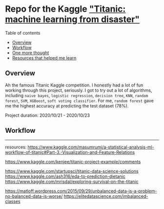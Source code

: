# Repo for the Kaggle ["Titanic: machine learning from disaster"](https://www.kaggle.com/c/titanic/overview)

Table of contents
- [Overview](#1)
- [Workflow](#2)
- [One more thought](#3)
- [Resources that helped me learn](#4)


## Overview <a id="1"></a>
Ah the famous Titanic Kaggle competition. I honestly had a lot of fun working through this project, seriously. I got to try out a lot of algorithms, including `naive bayes`, `logistic regression`, `decision tree`, `KNN`, `random forest`, `SVM`, `XGBoost`, `soft voting classifier`. For me, `random forest` gave me the highest accuracy at predicting the test dataset (78%). 

Project duration: 2020/10/21 - 2020/10/23

## Workflow <a id="2"></a>

----
resources:
https://www.kaggle.com/masumrumi/a-statistical-analysis-ml-workflow-of-titanic#Part-3.-Visualization-and-Feature-Relations

https://www.kaggle.com/kenjee/titanic-project-example/comments

https://www.kaggle.com/startupsci/titanic-data-science-solutions
https://www.kaggle.com/ash316/eda-to-prediction-dietanic
https://www.kaggle.com/mrisdal/exploring-survival-on-the-titanic

https://matloff.wordpress.com/2015/09/29/unbalanced-data-is-a-problem-no-balanced-data-is-worse/
https://elitedatascience.com/imbalanced-classes


